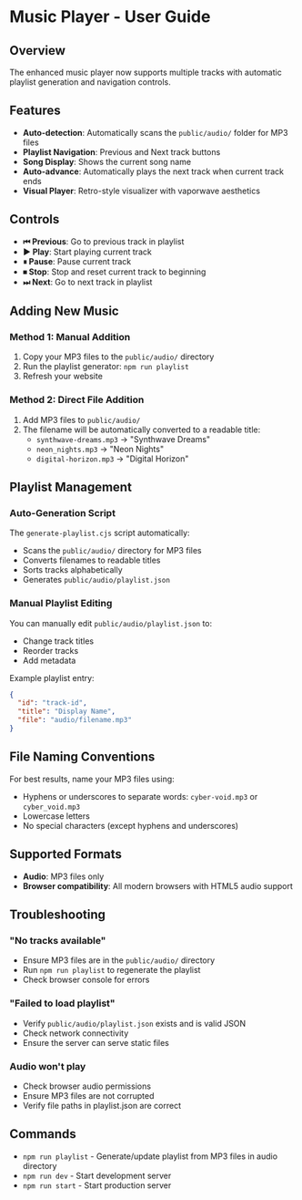 # Music Player - User Guide

## Overview
The enhanced music player now supports multiple tracks with automatic playlist generation and navigation controls.

## Features
- **Auto-detection**: Automatically scans the `public/audio/` folder for MP3 files
- **Playlist Navigation**: Previous and Next track buttons
- **Song Display**: Shows the current song name
- **Auto-advance**: Automatically plays the next track when current track ends
- **Visual Player**: Retro-style visualizer with vaporwave aesthetics

## Controls
- **⏮ Previous**: Go to previous track in playlist
- **▶ Play**: Start playing current track
- **⏸ Pause**: Pause current track
- **⏹ Stop**: Stop and reset current track to beginning
- **⏭ Next**: Go to next track in playlist

## Adding New Music

### Method 1: Manual Addition
1. Copy your MP3 files to the `public/audio/` directory
2. Run the playlist generator: `npm run playlist`
3. Refresh your website

### Method 2: Direct File Addition
1. Add MP3 files to `public/audio/`
2. The filename will be automatically converted to a readable title:
   - `synthwave-dreams.mp3` → "Synthwave Dreams"
   - `neon_nights.mp3` → "Neon Nights"
   - `digital-horizon.mp3` → "Digital Horizon"

## Playlist Management

### Auto-Generation Script
The `generate-playlist.cjs` script automatically:
- Scans the `public/audio/` directory for MP3 files
- Converts filenames to readable titles
- Sorts tracks alphabetically
- Generates `public/audio/playlist.json`

### Manual Playlist Editing
You can manually edit `public/audio/playlist.json` to:
- Change track titles
- Reorder tracks
- Add metadata

Example playlist entry:
```json
{
  "id": "track-id",
  "title": "Display Name",
  "file": "audio/filename.mp3"
}
```

## File Naming Conventions
For best results, name your MP3 files using:
- Hyphens or underscores to separate words: `cyber-void.mp3` or `cyber_void.mp3`
- Lowercase letters
- No special characters (except hyphens and underscores)

## Supported Formats
- **Audio**: MP3 files only
- **Browser compatibility**: All modern browsers with HTML5 audio support

## Troubleshooting

### "No tracks available"
- Ensure MP3 files are in the `public/audio/` directory
- Run `npm run playlist` to regenerate the playlist
- Check browser console for errors

### "Failed to load playlist"
- Verify `public/audio/playlist.json` exists and is valid JSON
- Check network connectivity
- Ensure the server can serve static files

### Audio won't play
- Check browser audio permissions
- Ensure MP3 files are not corrupted
- Verify file paths in playlist.json are correct

## Commands
- `npm run playlist` - Generate/update playlist from MP3 files in audio directory
- `npm run dev` - Start development server
- `npm run start` - Start production server
